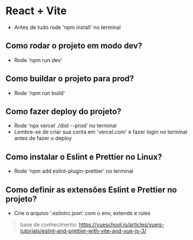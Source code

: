 # React + Vite
- Antes de tudo rode 'npm install' no terminal

## Como rodar o projeto em modo dev?
- Rode 'npm run dev'

## Como buildar o projeto para prod?
- Rode 'npm run build'

## Como fazer deploy do projeto?
- Rode 'npx vercel ./dist --prod' no terminal
- Lembre-se de criar sua conta em 'vercel.com' e fazer login  no terminal antes de fazer o deploy

## Como instalar o Eslint e Prettier no Linux?
- Rode 'npm add eslint-plugin-prettier' no terminal

## Como definir as extensões Eslint e Prettier no projeto?
- Crie o arquivo '.eslintrc.json' com o env, extends e rules

> base de conhecimento: https://vueschool.io/articles/vuejs-tutorials/eslint-and-prettier-with-vite-and-vue-js-3/